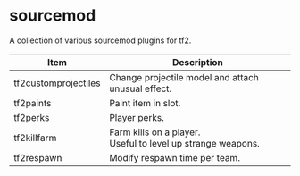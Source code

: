 sourcemod
=========

A collection of various sourcemod plugins for tf2.

<table>
<thead>
<tr>
<th>Item</th>
<th>Description</th>
</tr>
</thead>
<tbody>
<tr>
<td>tf2customprojectiles</td>
<td>Change projectile model and attach unusual effect.</td>
</tr>
<tr>
<td>tf2paints</td>
<td>Paint item in slot.</td>
</tr>
<tr>
<td>tf2perks</td>
<td>Player perks.</td>
</tr>
<tr>
<td>tf2killfarm</td>
<td>
Farm kills on a player.<br>
Useful to level up strange weapons.
</td>
</tr>
<tr>
<td>tf2respawn</td>
<td>Modify respawn time per team.</td>
</tr>
</tbody>
</table>
